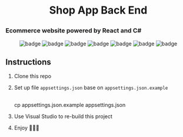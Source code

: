 # <p style="text-align: center;">Shop App Back End</p> 
### Ecommerce website powered by React and C#
<p align="center">
<img src="https://img.shields.io/badge/c%23-%23239120.svg?style=for-the-badge&logo=c-sharp&logoColor=white&&style=plastic" alt="badge"/>
<img src="https://img.shields.io/badge/Visual%20Studio-5C2D91.svg?style=for-the-badge&logo=visual-studio&logoColor=white&&style=plastic" alt="badge"/>
<img src="https://img.shields.io/badge/mysql-%2300f.svg?style=for-the-badge&logo=mysql&logoColor=white&&style=plastic" alt="badge"/>
<img src="https://img.shields.io/badge/.NET-5C2D91?style=for-the-badge&logo=.net&logoColor=white&&style=plastic" alt="badge"/>
<img src="https://img.shields.io/badge/JWT-black?style=for-the-badge&logo=JSON%20web%20tokens&&style=plastic" alt="badge"/>
<img src="https://img.shields.io/badge/-Swagger-%23Clojure?style=for-the-badge&logo=swagger&logoColor=white&&style=plastic" alt="badge"/>
<img src="https://img.shields.io/badge/Postman-FF6C37?style=for-the-badge&logo=postman&logoColor=white&&style=plastic" alt="badge"/>
</p>

## Instructions
1. Clone this repo 
2. Set up file ```appsettings.json``` base on ```appsettings.json.example```
	##
	cp appsettings.json.example appsettings.json 

3. Use Visual Studio to re-build this project
4. Enjoy 🎉🎉🎉
